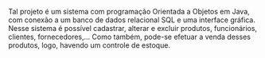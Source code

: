 Tal projeto é um sistema com programação Orientada a Objetos em Java, com conexão a um banco de dados relacional SQL e uma interface gráfica.
Nesse sistema é possível cadastrar, alterar e excluir produtos, funcionários, clientes, fornecedores,... Como também, pode-se efetuar a venda desses produtos, logo, havendo um controle de estoque.
